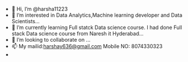 - 👋 Hi, I’m @harsha11223
- 👀 I’m interested in Data Analytics,Machine learning developer and Data Scientists...
- 🌱 I’m currently learning Full statck Data science course. I had done Full stack Data science course from Naresh it Hyderabad...
- 💞️ I’m looking to collaborate on ...
- 📫 My mailid:harshay636@gmail.com  Mobile NO: 8074330323
- 

<!---
harsha11223/harsha11223 is a ✨ special ✨ repository because its `README.md` (this file) appears on your GitHub profile.
You can click the Preview link to take a look at your changes.
--->
